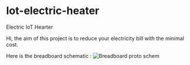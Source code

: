 # Iot-electric-heater
Electric IoT Hearter

Hi, the aim of this project is to reduce your electricity bill with the minimal cost.

Here is the breadboard schematic :
![Breadboard proto schem](https://user-images.githubusercontent.com/7171011/30991022-9b64962e-a4a3-11e7-8490-1a2e9c179853.png)

